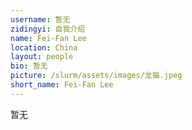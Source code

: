 ```yaml
---
username: 暂无
zidingyi: 自我介绍
name: Fei-Fan Lee
location: China
layout: people
bio: 暂无
picture: /slurm/assets/images/龙猫.jpeg
short_name: Fei-Fan Lee
---
```


暂无
